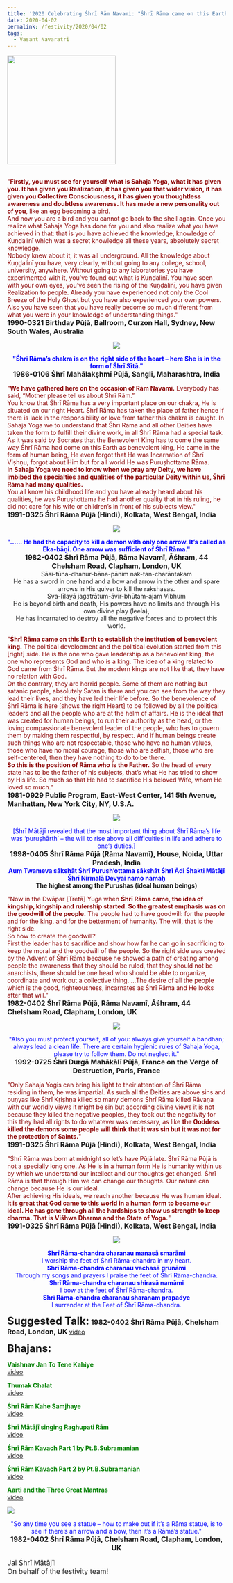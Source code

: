 ```yaml
---
title: '2020 Celebrating Śhrī Rām Navami: "Śhrī Rāma came on this Earth to establish the institution of benevolent king" '
date: 2020-04-02
permalink: /festivity/2020/04/02
tags:
  - Vasant Navaratri
---
```


<div style="text-align: left"><img src="/images/image00.png" width="250" /></div><br>

<p>
<font color="DarkRed">"<b>Firstly, you must see for yourself what is Sahaja Yoga, what it has given you. It has given you Realization, it has given you that wider vision, it has given you Collective Consciousness, it has given you thoughtless awareness and doubtless awareness. It has made a new personality out of you</b>, like an egg becoming a bird.<br>
And now you are a bird and you cannot go back to the shell again. Once you realize what Sahaja Yoga has done for you and also realize what you have achieved in that: that is you have achieved the knowledge, knowledge of Kuṇḍalinī which was a secret knowledge all these years, absolutely secret knowledge.<br>
Nobody knew about it, it was all underground. All the knowledge about Kuṇḍalinī you have, very clearly, without going to any college, school, university, anywhere. Without going to any laboratories you have experimented with it, you’ve found out what is Kuṇḍalinī. You have seen with your own eyes, you’ve seen the rising of the Kuṇḍalinī, you have given Realization to people. Already you have experienced not only the Cool Breeze of the Holy Ghost but you have also experienced your own powers. Also you have seen that you have really become so much different from what you were in your knowledge of understanding things."</font><br>
<font size="+0"><b>1990-0321 Birthday Pūjā, Ballroom, Curzon Hall, Sydney, New South Wales, Australia</b></font>
</p>

<div style="text-align: center"><img src="/images/image386.png" /></div>

<p style="text-align:center;">
<font color="blue"><b>"Śhrī Rāma’s chakra is on the right side of the heart – here She is in the form of Śhrī Sītā."</b></font><br>
<font size="+0"><b>1986-0106 Śhrī Mahālakṣhmī Pūjā,  Sangli, Maharashtra, India</b></font>
</p>

<p>
<font color="DarkRed">"<b>We have gathered here on the occasion of Rām Navamī.</b> Everybody has said, “Mother please tell us about Śhrī Rām.”<br>
You know that Śhrī Rāma has a very important place on our chakra, He is situated on our right Heart. Śhrī Rāma has taken the place of father hence if there is lack in the responsibility or love from father this chakra is caught. In Sahaja Yoga we to understand that Śhrī Rāma and all other Deities have taken the form to fulfill their divine work, in all Śhrī Rāma had a special task. As it was said by Socrates that the Benevolent King has to come the same way Śhrī Rāma had come on this Earth as benevolent king, He came in the form of human being, He even forgot that He was Incarnation of Śhrī Viṣhṇu, forgot about Him but for all world He was Puruṣhottama Rāma.<br>
<b>In Sahaja Yoga we need to know when we pray any Deity, we have imbibed the specialties and qualities of the particular Deity within us, Śhrī Rāma had many qualities.</b><br>
You all know his childhood life and you have already heard about his qualities, he was Puruṣhottama he had another quality that in his ruling, he did not care for his wife or children’s in front of his subjects view."</font><br>
<font size="+0"><b>1991-0325 Śhrī Rāma Pūjā (Hindi), Kolkata, West Bengal, India</b></font>
</p>

<div style="text-align: center"><img src="/images/image387.png" /></div>

<p style="text-align:center;">
<font color="blue"><b>"...... He had the capacity to kill a demon with only one arrow. It’s called as Eka-bāṇi. One arrow was sufficient of Śhrī Rāma."</b></font><br>
<font size="+0"><b>1982-0402 Śhrī Rāma Pūjā, Rāma Navamī, Āśhram, 44 Chelsham Road, Clapham, London, UK</b></font><br>
Sāsi-tūna-dhanur-bāna-pānim nak-tan-charāntakam<br>
He has a sword in one hand and a bow and arrow in the other and spare arrows in His quiver to kill the rakshasas.<br>
Sva-līlayā jagatrātum-āvir-bhūtam-ajam Vibhum<br>
He is beyond birth and death, His powers have no limits and through His own divine play (leela),<br>
He has incarnated to destroy all the negative forces and to protect this world.<br>
</p>

<p>
<font color="DarkRed">"<b>Śhrī Rāma came on this Earth to establish the institution of benevolent king.</b> The political development and the political evolution started from this [right] side. He is the one who gave leadership as a benevolent king, the one who represents God and who is a king. The idea of a king related to God came from Śhrī Rāma. But the modern kings are not like that, they have no relation with God.<br>
On the contrary, they are horrid people. Some of them are nothing but satanic people, absolutely Satan is there and you can see from the way they lead their lives, and they have led their life before. So the benevolence of Śhrī Rāma is here [shows the right Heart] to be followed by all the political leaders and all the people who are at the helm of affairs. He is the ideal that was created for human beings, to run their authority as the head, or the loving compassionate benevolent leader of the people, who has to govern them by making them respectful, by respect. And if human beings create such things who are not respectable, those who have no human values, those who have no moral courage, those who are selfish, those who are self-centered, then they have nothing to do to be there.<br>
<b>So this is the position of Rāma who is the Father.</b> So the head of every state has to be the father of his subjects, that’s what He has tried to show by His life. So much so that He had to sacrifice His beloved Wife, whom He loved so much."</font><br>
<font size="+0"><b>1981-0929 Public Program, East-West Center, 141 5th Avenue, Manhattan, New York City, NY, U.S.A.</b></font>
</p>

<div style="text-align: center"><img src="/images/image388.png" /></div>

<p style="text-align:center;">
<font color="blue">[Śhrī Mātājī revealed that the most important thing about Śhrī Rāma’s life was ‘puruṣhārth’
– the will to rise above all difficulties in life and adhere to one’s duties.]</font><br>
<font size="+0"><b>1998-0405 Śhrī Rāma Pūjā (Rāma Navamī), House, Noida, Uttar Pradesh, India</b></font><br>
<font color="blue"><b>Auṃ̣ Twameva sākshāt Śhrī Puruṣh’ottama sākshāt Śhrī Ādi Śhakti Mātājī Śhrī Nirmalā Devyai namo namaḥ</b></font><br>
<b>The highest among the Purushas (ideal human beings)</b>
</p>

<p>
<font color="DarkRed">"Now in the Dwāpar [Tretā] Yuga when <b>Śhrī Rāma came, the idea of kingship, kingship and rulership started. So the greatest emphasis was on the goodwill of the people.</b> The people had to have goodwill: for the people and for the king, and for the betterment of humanity. The will, that is the right side.<br>
So how to create the goodwill?<br>
First the leader has to sacrifice and show how far he can go in sacrificing to keep the moral and the goodwill of the people. So the right side was created by the Advent of Śhrī Rāma because he showed a path of creating among people the awareness that they should be ruled, that they should not be anarchists, there should be one head who should be able to organize, coordinate and work out a collective thing.
...The desire of all the people which is the good, righteousness, incarnates as Śhrī Rāma and He looks after that will."</font><br>
<font size="+0"><b>1982-0402 Śhrī Rāma Pūjā, Rāma Navamī, Āśhram, 44 Chelsham Road, Clapham, London, UK</b></font>
</p>

<div style="text-align: center"><img src="/images/image389.png" /></div>

<p style="text-align:center;">
<font color="blue">"Also you must protect yourself, all of you: always give yourself a bandhan; always lead a clean life. 
There are certain hygienic rules of Sahaja Yoga, please try to follow them. Do not neglect it."</font><br>
<font size="+0"><b>1992-0725 Śhrī Durgā Mahākālī Pūjā, France on the Verge of Destruction, Paris, France</b></font>
</p>

<p>
<font color="DarkRed">"Only Sahaja Yogis can bring his light to their attention of Śhrī Rāma residing in them, he was impartial. As such all the Deities are above sins and puṇyas like Śhrī Kṛiṣhṇa killed so many demons Śhrī Rāma killed Rāvaṇa with our worldly views it might be sin but according divine views it is not because they killed the negative peoples, they took out the negativity for this they had all rights to do whatever was necessary, as like <b>the Goddess killed the demons some people will think that it was sin but it was not for the protection of Saints.</b>"</font><br>
<font size="+0"><b>1991-0325 Śhrī Rāma Pūjā (Hindi), Kolkata, West Bengal, India</b></font>
</p>

<p>
<font color="DarkRed">"Śhrī Rāma was born at midnight so let’s have Pūjā late. Śhrī Rāma Pūjā is not a specially long one. As He is in a human form He is humanity within us by which we understand our intellect and our thoughts get changed. Śhrī Rāma is that through Him we can change our thoughts. Our nature can change because He is our ideal.<br>
After achieving His ideals, we reach another because He was human ideal. <b>It is great that God came to this world in a human form to became our ideal. He has gone through all the hardships to show us strength to keep dharma. That is Viśhwa Dharma and the State of Yoga.</b>"</font><br>
<font size="+0"><b>1991-0325 Śhrī Rāma Pūjā (Hindi), Kolkata, West Bengal, India</b></font>
</p>

<div style="text-align: center"><img src="/images/image390.png" /></div>

<p style="color:blue; text-align:center;">
<b>Shrī Rāma-chandra charanau manasā smarāmi</b><br>
I worship the feet of Śhrī Rāma-chandra in my heart.<br>
<b>Shrī Rāma-chandra charanau vachasā gṛunāmi</b><br>
Through my songs and prayers I praise the feet of Śhrī Rāma-chandra.<br> 
<b>Shrī Rāma-chandra charanau shirasā namāmi</b><br>
I bow at the feet of Śhrī Rāma-chandra.<br>
<b>Shrī Rāma-chandra charanau sharanam prapadye</b><br>
I surrender at the Feet of Śhrī Rāma-chandra.
</p>

<font size="+2"><b>Suggested Talk:</b></font> 
<font size="+0"><b>1982-0402 Śhrī Rāma Pūjā, Chelsham Road, London, UK</b></font>
<a href="https://www.youtube.com/watch?v=klN3-IPr6zw"> video</a><br>

<font size="+2"><b>Bhajans:</b></font>

<p>
<font color="green"><b>Vaishnav Jan To Tene Kahiye</b></font><br>
<a href="https://www.youtube.com/watch?v=H5RxSlBKhHQ">video</a>
</p>

<p>
<font color="green"><b>Thumak Chalat</b></font><br>
<a href="https://www.youtube.com/watch?v=3kjgprOXnAU">video</a>
</p>

<p>
<font color="green"><b>Śhrī Rām Kahe Samjhaye</b></font><br>
<a href="https://www.youtube.com/watch?v=MmAH-1btUxc">video</a>
</p>

<p>
<font color="green"><b>Śhrī Mātājī singing Raghupati Rām</b></font><br>
<a href="https://www.youtube.com/watch?v=6cK5TEzmE7Q">video</a>
</p>
 
<p>
<font color="green"><b>Śhrī Rām Kavach Part 1 by Pt.B.Subramanian</b></font><br>
<a href="https://www.youtube.com/watch?v=jU0lTR3Rdg8">video</a>
</p>

<p>
<font color="green"><b>Śhrī Rām Kavach Part 2 by Pt.B.Subramanian</b></font><br>
<a href="https://www.youtube.com/watch?v=VIexvFle7iQ">video</a> 
</p>

<p>
<font color="green"><b>Aarti and the Three Great Mantras</b></font><br>
<a href="https://seven-teams.github.io/Videos_Links.html">video</a> 
</p>

<div style="text-align: left"><img src="/images/image391.png" /></div>

<p style="text-align:center;">
<font color="blue">"So any time you see a statue – how to make out if it’s a Rāma statue, 
is to see if there’s an arrow and a bow, then it’s a Rāma’s statue."</font><br>
<font size="+0"><b>1982-0402 Śhrī Rāma Pūjā, Chelsham Road, Clapham, London, UK</b></font>
</p>

<p>
<font size="+0">Jai Śhrī Mātājī!<br>
On behalf of the festivity team!</font>
</p>